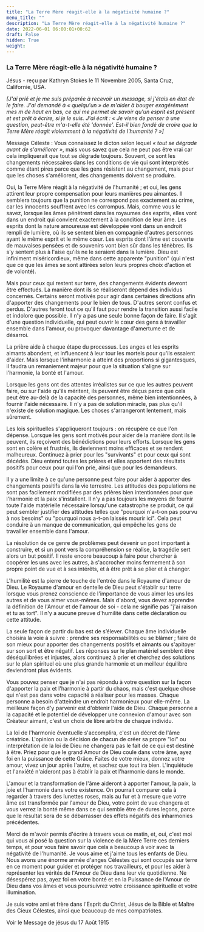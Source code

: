 ```yaml
---
title: "La Terre Mère réagit-elle à la négativité humaine ?"
menu_title: ""
description: "La Terre Mère réagit-elle à la négativité humaine ?"
date: 2022-06-01 06:00:01+00:62
draft: False
hidden: True
weight:
---
```

### La Terre Mère réagit-elle à la négativité humaine ?

Jésus - reçu par Kathryn Stokes le 11 Novembre 2005, Santa Cruz, Californie, USA.

*[J'ai prié et je me suis préparée à recevoir un message, si j'étais en état de le faire. J'ai demandé à « quelqu'un » de m'aider à bouger exagérément mes m de haut en bas, ce qui me permet de savoir qu'un esprit est présent et est prêt à écrire, si je le suis. J'ai écrit : « Je viens de penser à une question, peut-être m'a-t-elle été 'donnée'. Est-il bien fondé de croire que la Terre Mère réagit violemment à la négativité de l'humanité ? »]*

Message Céleste : Vous connaissez le dicton selon lequel *« tout se dégrade avant de s'améliorer »*, mais vous savez que cela ne peut pas être vrai car cela impliquerait que tout se dégrade toujours. Souvent, ce sont les changements nécessaires dans les conditions de vie qui sont interprétés comme étant pires parce que les gens résistent au changement, mais pour que les choses s'améliorent, des changements doivent se produire.

Oui, la Terre Mère réagit à la négativité de l'humanité ; et oui, les gens attirent leur propre compensation pour leurs manières peu aimantes. Il semblera toujours que la punition ne correspond pas exactement au crime, car les innocents souffrent avec les corrompus. Mais, comme vous le savez, lorsque les âmes pénètrent dans les royaumes des esprits, elles vont dans un endroit qui convient exactement à la condition de leur âme. Les esprits dont la nature amoureuse est développée vont dans un endroit rempli de lumière, où ils se sentent bien en compagnie d'autres personnes ayant le même esprit et le même cœur. Les esprits dont l'âme est couverte de mauvaises pensées et de souvenirs vont bien sûr dans les ténèbres. Ils s'y sentent plus à l'aise qu'ils ne le seraient dans la lumière. Dieu est infiniment miséricordieux, même dans cette apparente "punition" (qui n'est que ce que les âmes se sont attirées selon leurs propres choix d'action et de volonté).

Mais pour ceux qui restent sur terre, des changements évidents devront être effectués. La manière dont ils se réaliseront dépend des individus concernés. Certains seront motivés pour agir dans certaines directions afin d'apporter des changements pour le bien de tous. D'autres seront confus et perdus. D'autres feront tout ce qu'il faut pour rendre la transition aussi facile et indolore que possible. Il n'y a pas une seule bonne façon de faire. Il s'agit d'une question individuelle, qui peut ouvrir le cœur des gens à travailler ensemble dans l'amour, ou provoquer davantage d'amertume et de désarroi.

La prière aide à chaque étape du processus. Les anges et les esprits aimants abondent, et influencent à leur tour les mortels pour qu'ils essaient d'aider. Mais lorsque l'inharmonie a atteint des proportions si gigantesques, il faudra un remaniement majeur pour que la situation s'aligne sur l'harmonie, la bonté et l'amour.

Lorsque les gens ont des attentes irréalistes sur ce que les autres peuvent faire, ou sur l'aide qu'ils méritent, ils peuvent être déçus parce que cela peut être au-delà de la capacité des personnes, même bien intentionnées, à fournir l'aide nécessaire. Il n'y a pas de solution miracle, pas plus qu'il n'existe de solution magique. Les choses s'arrangeront lentement, mais sûrement.

Les lois spirituelles s'appliqueront toujours : on récupère ce que l'on dépense. Lorsque les gens sont motivés pour aider de la manière dont ils le peuvent, ils reçoivent des bénédictions pour leurs efforts. Lorsque les gens sont en colère et frustrés, ils deviennent moins efficaces et se rendent malheureux. Continuez à prier pour les "survivants" et pour ceux qui sont décédés. Dieu entend toutes les prières et elles apportent des résultats positifs pour ceux pour qui l'on prie, ainsi que pour les demandeurs.

Il y a une limite à ce qu'une personne peut faire pour aider à apporter des changements positifs dans la vie terrestre. Les attitudes des populations ne sont pas facilement modifiées par des prières bien intentionnées pour que l'harmonie et la paix s'installent. Il n'y a pas toujours les moyens de fournir toute l'aide matérielle nécessaire lorsqu'une catastrophe se produit, ce qui peut sembler justifier des attitudes telles que "pourquoi n'a-t-on pas pourvu à nos besoins" ou "pourquoi nous a-t-on laissés mourir ici". Cela peut conduire à un manque de communication, qui empêche les gens de travailler ensemble dans l'amour.

La résolution de ce genre de problèmes peut devenir un pont important à construire, et si un pont vers la compréhension se réalise, la tragédie sert alors un but positif. Il reste encore beaucoup à faire pour chercher à coopérer les uns avec les autres, à s'accrocher moins fermement à son propre point de vue et à ses intérêts, et à être prêt à se plier et à changer.

L'humilité est la pierre de touche de l'entrée dans le Royaume d'amour de Dieu. Le Royaume d'amour en dentelle de Dieu peut s'établir sur terre lorsque vous prenez conscience de l'importance de vous aimer les uns les autres et de vous aimer vous-mêmes. Mais d'abord, vous devez apprendre la définition de l'Amour et de l'amour de soi - cela ne signifie pas "j'ai raison et tu as tort". Il n'y a aucune preuve d'humilité dans cette déclaration ou cette attitude.

La seule façon de partir du bas est de s’élever. Chaque âme individuelle choisira la voie à suivre : prendre ses responsabilités ou se blâmer ; faire de son mieux pour apporter des changements positifs et aimants ou s'apitoyer sur son sort et être négatif. Les réponses sur le plan matériel semblent être déséquilibrées et injustes, alors continuez à prier et cherchez des solutions sur le plan spirituel où une plus grande harmonie et un meilleur équilibre deviendront plus évidents.

Vous pouvez penser que je n'ai pas répondu à votre question sur la façon d'apporter la paix et l'harmonie à partir du chaos, mais c'est quelque chose qui n'est pas dans votre capacité à réaliser pour les masses. Chaque personne a besoin d'atteindre un endroit harmonieux pour elle-même. La meilleure façon d'y parvenir est d'obtenir l'aide de Dieu. Chaque personne a la capacité et le potentiel de développer une connexion d'amour avec son Créateur aimant, c'est un choix de libre arbitre de chaque individu.

La loi de l'harmonie éventuelle s'accomplira, c'est un décret de l'âme créatrice. L'opinion ou la décision de chacun de créer sa propre "loi" ou interprétation de la loi de Dieu ne changera pas le fait de ce qui est destiné à être. Priez pour que le grand Amour de Dieu coule dans votre âme, ayez foi en la puissance de cette Grâce. Faites de votre mieux, donnez votre amour, vivez un jour après l'autre, et sachez que tout ira bien. L'inquiétude et l'anxiété n'aideront pas à établir la paix et l'harmonie dans le monde.

L'amour et la transformation de l'âme aideront à apporter l'amour, la paix, la joie et l'harmonie dans votre existence. On pourrait comparer cela à regarder à travers des lunettes roses, mais au fur et à mesure que votre âme est transformée par l'amour de Dieu, votre point de vue changera et vous verrez la bonté même dans ce qui semble être de dures leçons, parce que le résultat sera de se débarrasser des effets négatifs des inharmonies précédentes.

Merci de m'avoir permis d'écrire à travers vous ce matin, et, oui, c'est moi qui vous ai posé la question sur la violence de la Mère Terre ces derniers temps, et pour vous faire savoir que cela a beaucoup à voir avec la négativité de l'humanité. Je vous aime et j'aime tous les enfants de Dieu. Nous avons une énorme armée d'anges Célestes qui sont occupés sur terre en ce moment pour guider et protéger nos travailleurs, et pour les aider à représenter les vérités de l'Amour de Dieu dans leur vie quotidienne. Ne désespérez pas, ayez foi en votre bonté et en la Puissance de l'Amour de Dieu dans vos âmes et vous poursuivrez votre croissance spirituelle et votre illumination.

Je suis votre ami et frère dans l'Esprit du Christ, Jésus de la Bible et Maître des Cieux Célestes, ainsi que beaucoup de mes compatriotes.

Voir le Message de jésus du 17 Août 1915